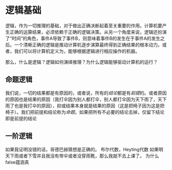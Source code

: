 # 逻辑基础

逻辑，作为一切推理的基础，对于做出正确决断起着至关重要的作用。计算机要产生正确的运算结果，必须依赖于正确的逻辑决策。从另一个角度来说，逻辑还扮演了“时间”的角色，事件A导致了事件B，则意味着事件B的发生在于事件A的发生之后。一个清晰正确的逻辑是推动计算机逐步演算最终得到正确结果的根本动力。或者，我们可以将计算机定义为，能够根据逻辑进行相应操作的机器。

那么，什么是逻辑？逻辑如何演绎推理？为什么逻辑能够驱动计算机的运行？

## 命题逻辑

我们说，一切的结果都是有原因的，或者说，所有的*结论*都是有*前提*的。或者原因的原因也是结果的原因（我打伞因为别人都打伞，别人都打伞因为天下雨了，天下雨了也是我打伞的原因），抑或结果本身就是结果的原因（这是把椅子因为这是把椅子）。我们把前提和结论称为*命题*。如果把所有不必要的结论去掉，仅留下结论即是前提的结论

## 一阶逻辑

如果我证明没错的话，哥德巴赫猜想是正确的。
布尔代数，Heyting代数
如果明天下雨或者下雪并且我没有带伞或者没穿雨靴，那么我就不去上课了。
为什么false蕴涵真
